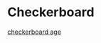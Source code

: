 # Checkerboard
[checkerboard age](https://stevenalexander44.github.io/Checkerboard/checkerboard.html)

